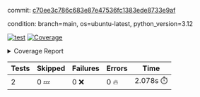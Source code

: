 commit: [c70ee3c786c683e87e47536fc1383ede8733e9af](https://github.com/rcmdnk/boto3-session/tree/c70ee3c786c683e87e47536fc1383ede8733e9af)

condition: branch=main, os=ubuntu-latest, python_version=3.12

[![test](https://github.com/rcmdnk/boto3-session/actions/workflows/test.yml/badge.svg)](https://github.com/rcmdnk/boto3-session/actions/runs/18805071498)
<a href="https://github.com/rcmdnk/boto3-session/blob/c70ee3c786c683e87e47536fc1383ede8733e9af/README.md"><img alt="Coverage" src="https://img.shields.io/badge/Coverage-49%25-orange.svg" /></a><details><summary>Coverage Report </summary><table><tr><th>File</th><th>Stmts</th><th>Miss</th><th>Cover</th><th>Missing</th></tr><tbody><tr><td colspan="5"><b>src/boto3_session</b></td></tr><tr><td>&nbsp; &nbsp;<a href="https://github.com/rcmdnk/boto3-session/blob/c70ee3c786c683e87e47536fc1383ede8733e9af/src/boto3_session/__init__.py">\_\_init\_\_.py</a></td><td>8</td><td>2</td><td>75%</td><td><a href="https://github.com/rcmdnk/boto3-session/blob/c70ee3c786c683e87e47536fc1383ede8733e9af/src/boto3_session/__init__.py#L11-L12">11&ndash;12</a></td></tr><tr><td>&nbsp; &nbsp;<a href="https://github.com/rcmdnk/boto3-session/blob/c70ee3c786c683e87e47536fc1383ede8733e9af/src/boto3_session/session.py">session.py</a></td><td>55</td><td>31</td><td>44%</td><td><a href="https://github.com/rcmdnk/boto3-session/blob/c70ee3c786c683e87e47536fc1383ede8733e9af/src/boto3_session/session.py#L60">60</a>, <a href="https://github.com/rcmdnk/boto3-session/blob/c70ee3c786c683e87e47536fc1383ede8733e9af/src/boto3_session/session.py#L68-L70">68&ndash;70</a>, <a href="https://github.com/rcmdnk/boto3-session/blob/c70ee3c786c683e87e47536fc1383ede8733e9af/src/boto3_session/session.py#L73-L97">73&ndash;97</a>, <a href="https://github.com/rcmdnk/boto3-session/blob/c70ee3c786c683e87e47536fc1383ede8733e9af/src/boto3_session/session.py#L100-L122">100&ndash;122</a>, <a href="https://github.com/rcmdnk/boto3-session/blob/c70ee3c786c683e87e47536fc1383ede8733e9af/src/boto3_session/session.py#L125-L129">125&ndash;129</a>, <a href="https://github.com/rcmdnk/boto3-session/blob/c70ee3c786c683e87e47536fc1383ede8733e9af/src/boto3_session/session.py#L132-L133">132&ndash;133</a>, <a href="https://github.com/rcmdnk/boto3-session/blob/c70ee3c786c683e87e47536fc1383ede8733e9af/src/boto3_session/session.py#L136-L137">136&ndash;137</a></td></tr><tr><td><b>TOTAL</b></td><td><b>65</b></td><td><b>33</b></td><td><b>49%</b></td><td>&nbsp;</td></tr></tbody></table></details>

| Tests | Skipped | Failures | Errors | Time |
| ----- | ------- | -------- | -------- | ------------------ |
| 2 | 0 :zzz: | 0 :x: | 0 :fire: | 2.078s :stopwatch: |

